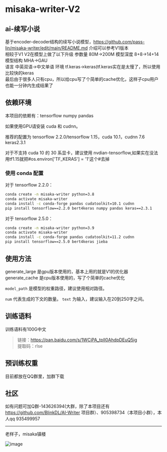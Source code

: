 # misaka-writer-V2

## ai-续写小说

基于encoder-decoder结构的续写小说模型，https://github.com/pass-lin/misaka-writer/edit/main/README.md 介绍可以参考V1版本  
相较于V1 V2在模型上做了以下升级 
参数量 80M->200M
模型深度 8+8->14+14  
模型结构  MHA->GAU  
语言 中英双语->中文单语
环境 tf.keras->keras(tf.keras实在是太慢了，所以使用比较快的keras  
最后由于很多人只有cpu，所以给cpu写了个简单的cache优化，这样子cpu用户也能一分钟内生成结果了  
## 依赖环境

本项目的依赖有：tensorflow numpy pandas

如果使用GPU请安装 cuda 和 cudnn。

推荐的配置为 tensorflow 2.2.0/tensorflow 1.15，cuda 10.1，cudnn 7.6 keras2.3.1  

对于不支持 cuda 10 的 30 系显卡，建议使用 nvdian-tensorflow,如果实在没法用tf1.15就把#os.environ['TF_KERAS'] = '1'这个#去掉  

### 使用 conda 配置

对于 tensorflow 2.2.0：

```sh
conda create -n misaka-writer python=3.8
conda activate misaka-writer
conda install -c conda-forge pandas cudatoolkit=10.1 cudnn
pip install tensorflow==2.2.0 bert4keras numpy pandas keras==2.3.1  
```

对于 tensorflow 2.5.0：

```sh
conda create -n misaka-writer python=3.9
conda activate misaka-writer
conda install -c conda-forge pandas cudatoolkit=11.2 cudnn
pip install tensorflow==2.5.0 bert4keras jieba
```

## 使用方法

generate_large 是gpu版本使用的，基本上用的就是V1的优化器  
generate_cache 是cpu版本使用的，写了个简单的cache优化  

`model_path` 是模型的权重路径，建议使用相对路径。

`num` 代表生成的下文的数量。 `text` 为输入，建议输入在20到250字之间。


## 训练语料

训练语料有100G中文

> 链接：https://pan.baidu.com/s/1WCiPA_tplI0AhdpDEuQ5ig <br/>
> 提取码：rlse  

## 预训练权重
目前都放在QQ群里，加群下载

## 社区

如有问题可加Q群-143626394(大群，除了本项目还有 https://github.com/BlinkDL/AI-Writer 项目群）、905398734（本项目小群），本人qq 935499957


---

老样子，misaka镇楼
  
![image](https://user-images.githubusercontent.com/62837036/170024801-1d10d8c5-266f-4ade-894c-67f30069f94f.png)
